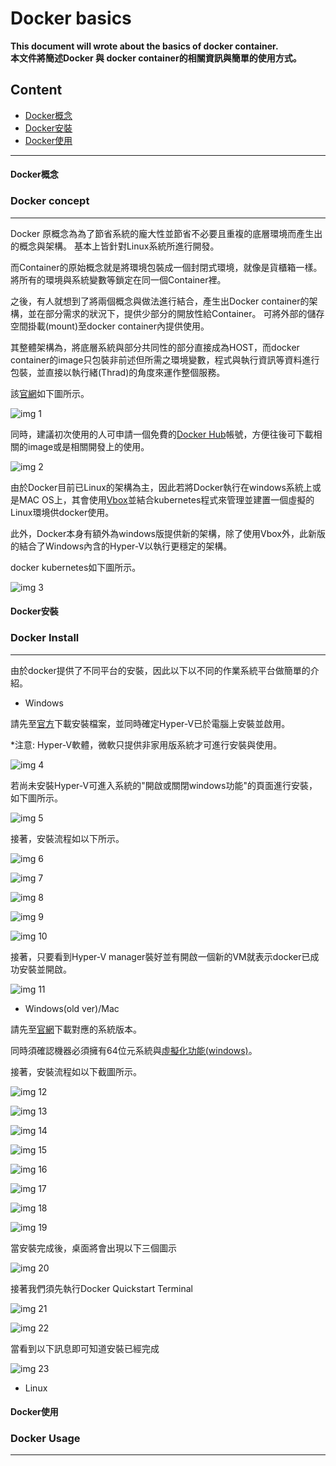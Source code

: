 # Docker basics


**This document will wrote about the basics of docker container.<br>
本文件將簡述Docker 與 docker container的相關資訊與簡單的使用方式。**


## Content
* [Docker概念](#Docker概念)
* [Docker安裝](#Docker安裝)
* [Docker使用](#Docker使用)

-----------------------------------

#### Docker概念
### Docker concept

___________________________________

Docker 原概念為為了節省系統的龐大性並節省不必要且重複的底層環境而產生出的概念與架構。 基本上皆針對Linux系統所進行開發。

而Container的原始概念就是將環境包裝成一個封閉式環境，就像是貨櫃箱一樣。 將所有的環境與系統變數等鎖定在同一個Container裡。

之後，有人就想到了將兩個概念與做法進行結合，產生出Docker container的架構，並在部分需求的狀況下，提供少部分的開放性給Container。 可將外部的儲存空間掛載(mount)至docker container內提供使用。

其整體架構為，將底層系統與部分共同性的部分直接成為HOST，而docker container的image只包裝非前述但所需之環境變數，程式與執行資訊等資料進行包裝，並直接以執行緒(Thrad)的角度來運作整個服務。

該[官網](https://www.docker.com/)如下圖所示。

![img 1](img/Pic01.PNG) <br />

同時，建議初次使用的人可申請一個免費的[Docker Hub](https://hub.docker.com/)帳號，方便往後可下載相關的image或是相關開發上的使用。

![img 2](img/Pic02.PNG) <br />

由於Docker目前已Linux的架構為主，因此若將Docker執行在windows系統上或是MAC OS上，其會使用[Vbox](https://www.virtualbox.org/)並結合kubernetes程式來管理並建置一個虛擬的Linux環境供docker使用。

此外，Docker本身有額外為windows版提供新的架構，除了使用Vbox外，此新版的結合了Windows內含的Hyper-V以執行更穩定的架構。

docker kubernetes如下圖所示。

![img 3](img/Pic03.PNG) <br />

#### Docker安裝
### Docker Install

___________________________________


由於docker提供了不同平台的安裝，因此以下以不同的作業系統平台做簡單的介紹。

* Windows

請先至[官方](https://store.docker.com/editions/community/docker-ce-desktop-windows)下載安裝檔案，並同時確定Hyper-V已於電腦上安裝並啟用。

*注意: Hyper-V軟體，微軟只提供非家用版系統才可進行安裝與使用。

![img 4](img/Pic04.PNG) <br />

若尚未安裝Hyper-V可進入系統的"開啟或關閉windows功能"的頁面進行安裝，如下圖所示。

![img 5](img/Pic05.PNG) <br />

接著，安裝流程如以下所示。

![img 6](img/Pic06.PNG) <br />

![img 7](img/Pic07.PNG) <br />

![img 8](img/Pic08.PNG) <br />

![img 9](img/Pic09.PNG) <br />

![img 10](img/Pic10.PNG) <br />

接著，只要看到Hyper-V manager裝好並有開啟一個新的VM就表示docker已成功安裝並開啟。

![img 11](img/Pic11.PNG) <br />

* Windows(old ver)/Mac

請先至[官網](https://docs.docker.com/toolbox/toolbox_install_windows/#step-2-install-docker-toolbox)下載對應的系統版本。

同時須確認機器必須擁有64位元系統與[虛擬化功能(windows)](https://www.microsoft.com/en-us/download/details.aspx?id=592)。

接著，安裝流程如以下截圖所示。

![img 12](img/Pic12.PNG) <br />

![img 13](img/Pic13.PNG) <br />

![img 14](img/Pic14.PNG) <br />

![img 15](img/Pic15.PNG) <br />

![img 16](img/Pic16.PNG) <br />

![img 17](img/Pic17.PNG) <br />

![img 18](img/Pic18.PNG) <br />

![img 19](img/Pic19.PNG) <br />

當安裝完成後，桌面將會出現以下三個圖示

![img 20](img/Pic20.PNG) <br />

接著我們須先執行Docker Quickstart Terminal

![img 21](img/Pic21.PNG) <br />

![img 22](img/Pic22.PNG) <br />

當看到以下訊息即可知道安裝已經完成

![img 23](img/Pic23.PNG) <br />



* Linux

#### Docker使用
### Docker Usage

___________________________________


